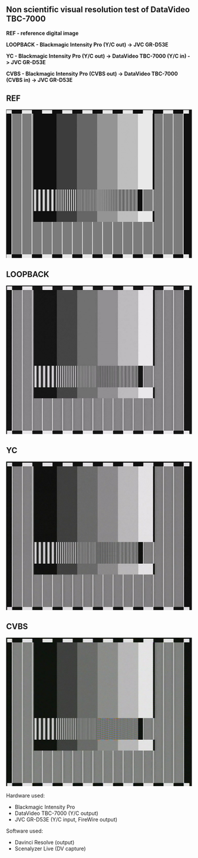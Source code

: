 ## Non scientific visual resolution test of DataVideo TBC-7000

**REF - reference digital image**

**LOOPBACK - Blackmagic Intensity Pro (Y/C out) -> JVC GR-D53E**

**YC - Blackmagic Intensity Pro (Y/C out) -> DataVideo TBC-7000 (Y/C in) -> JVC GR-D53E**

**CVBS - Blackmagic Intensity Pro (CVBS out) -> DataVideo TBC-7000 (CVBS in) -> JVC GR-D53E**

## REF 
![](REF.jpg)

## LOOPBACK
![](LOOPBACK.jpg)

## YC
![](YC.jpg)

## CVBS
![](CVBS.jpg)

Hardware used: 
* Blackmagic Intensity Pro
* DataVideo TBC-7000 (Y/C output)
* JVC GR-D53E (Y/C input, FireWire output)

Software used:
* Davinci Resolve (output)
* Scenalyzer Live (DV capture)

